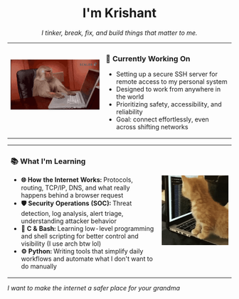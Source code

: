 <!-- Terminal-style welcome GIF -->


<h1 align="center">I'm Krishant</h1>
<p align="center"><em>I tinker, break, fix, and build things that matter to me.</em></p>
<table>
    <tr>
    <td>
      <div style="width:200px; height:200px; overflow:hidden;">
  <img src="https://github.com/Krishantx/krishantx/blob/main/coding-scaler.gif" style="width:100%; height:80%; object-fit:cover;" alt="cropped image">
</div>
    </td>
    <td>
<h3>🔧 Currently Working On</h3>

<ul>
  <li>Setting up a secure SSH server for remote access to my personal system</li>
  <li>Designed to work from anywhere in the world</li>
  <li>Prioritizing safety, accessibility, and reliability</li>
  <li>Goal: connect effortlessly, even across shifting networks</li>
</ul>
</td>

  </tr>
</table>
<table>
  <tr>
    <td>
<h3>📚 What I'm Learning</h3>
<ul>
  <li><strong>🌐 How the Internet Works:</strong> Protocols, routing, TCP/IP, DNS, and what really happens behind a browser request</li>
  <li><strong>🛡️ Security Operations (SOC):</strong> Threat detection, log analysis, alert triage, understanding attacker behavior</li>
  <li><strong>🧠 C & Bash:</strong> Learning low-level programming and shell scripting for better control and visibility (I use arch btw lol)</li>
  <li><strong>⚙️ Python:</strong> Writing tools that simplify daily workflows and automate what I don't want to do manually</li>
</ul>
</td>
    <td>
      <img src="https://github.com/Krishantx/krishantx/blob/main/cat-work-in-progress.gif" width="300%" />
    </td>
  </tr>
</table>
<p><em>I want to make the internet a safer place for your grandma</em></p>

